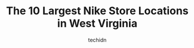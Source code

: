 ---
layout: ampstory
image: https://i0.wp.com/www.depkes.org/wp-content/uploads/2023/06/nike-0-in-west-virginia-1685968777.jpeg?resize=640,853
author: techidn
featured: false
description: Discover the impressive array of Nike options in West Virginia, where you can find 10 of the largest Nike establishments in the area. From renowned classics to hidden gems, West Virginia off
title: The 10 Largest Nike Store Locations in West Virginia
cover:
   title: The 10 Largest Nike Store Locations in West Virginia
   subtitle: Rickpate
   background: https://www.depkes.org/wp-content/uploads/2023/06/nike-0-in-west-virginia-1685968777.jpeg

pages: 
 - layout: thirds
   top: <h1>#1 Nike Factory Store</h1>
   bottom: "<p>There is a lot of product at this outlet. I usually go there to find a pair of sneakers. I am constantly replacing my sneakers because I have bad feet so, the outlet pric</p>"
   background: https://www.depkes.org/wp-content/uploads/2023/06/nike-1-in-west-virginia-1685968777.jpeg
   backgroundblur: true
 - layout: thirds
   top: <h1>#2 Nike Factory Store</h1>
   bottom: "<p>241 Fort Evans Rd NE Suite 510, Leesburg, VA 20176, United States</p>"
   background: https://www.depkes.org/wp-content/uploads/2023/06/nike-2-in-west-virginia-1685968778.jpeg
   cta:
      link: https://www.depkes.org/blog/the-10-largest-nike-store-locations-in-west-virginia/
      text: The 10 Largest Nike Store Locations in West Virginia
 - layout: thirds
   top: <h1>#3 Nike Clearance Store</h1>
   bottom: "<p>2700 Potomac Mills Cir Unit 511, Woodbridge, VA 22192, United States</p>"
   background: https://www.depkes.org/wp-content/uploads/2023/06/nike-3-in-west-virginia-1685968778.jpeg
   cta:
      link: https://www.depkes.org/blog/the-10-largest-nike-store-locations-in-west-virginia/
      text: The 10 Largest Nike Store Locations in West Virginia
 - layout: thirds
   top: <h1>#4 JCPenney</h1>
   bottom: "<p>2500 Meadowbrook Mall Rd, Bridgeport, WV 26330, United States</p>"
   background: https://images.unsplash.com/photo-1533735380053-eb8d0759b24a?ixlib=rb-4.0.3&ixid=MnwxMjA3fDB8MHxwaG90by1wYWdlfHx8fGVufDB8fHx8&auto=format&fit=crop&w=640&h=853&q=80
   cta:
      link: https://www.depkes.org/blog/the-10-largest-nike-store-locations-in-west-virginia/
      text: The 10 Largest Nike Store Locations in West Virginia
 - layout: thirds
   top: <h1>#5 Finish Line</h1>
   bottom: "<p>9237 Mall Rd #237, Morgantown, WV 26501, United States</p>"
   background: https://images.unsplash.com/photo-1462556791646-c201b8241a94?ixlib=rb-4.0.3&ixid=MnwxMjA3fDB8MHxwaG90by1wYWdlfHx8fGVufDB8fHx8&auto=format&fit=crop&w=640&h=853&q=80
   cta:
      link: https://www.depkes.org/blog/the-10-largest-nike-store-locations-in-west-virginia/
      text: The 10 Largest Nike Store Locations in West Virginia
 - layout: thirds
   top: <h1>#6 Foot Locker</h1>
   bottom: "<p>1103 Charleston Town Center, Charleston, WV 25389, United States</p>"
   background: https://images.unsplash.com/photo-1613843873231-1447db182f97?ixlib=rb-4.0.3&ixid=MnwxMjA3fDB8MHxwaG90by1wYWdlfHx8fGVufDB8fHx8&auto=format&fit=crop&w=640&h=853&q=80
   cta:
      link: https://www.depkes.org/blog/the-10-largest-nike-store-locations-in-west-virginia/
      text: The 10 Largest Nike Store Locations in West Virginia
 - layout: thirds
   top: <h1>#7 Finish Line</h1>
   bottom: "<p>2600 Meadowbrook Rd Unit 600, Bridgeport, WV 26330, United States</p>"
   background: https://plus.unsplash.com/premium_photo-1664640458616-3c74f8cb4589?ixlib=rb-4.0.3&ixid=MnwxMjA3fDB8MHxwaG90by1wYWdlfHx8fGVufDB8fHx8&auto=format&fit=crop&w=640&h=853&q=80
   cta:
      link: https://www.depkes.org/blog/the-10-largest-nike-store-locations-in-west-virginia/
      text: The 10 Largest Nike Store Locations in West Virginia
 - layout: thirds
   middle: Continue reading...
   background: https://images.unsplash.com/photo-1604871000636-074fa5117945?ixlib=rb-4.0.3&ixid=MnwxMjA3fDB8MHxwaG90by1wYWdlfHx8fGVufDB8fHx8&auto=format&fit=crop&w=640&h=853&q=80
   cta:
      link: https://www.depkes.org/blog/the-10-largest-nike-store-locations-in-west-virginia/
      text: The 10 Largest Nike Store Locations in West Virginia
      
---